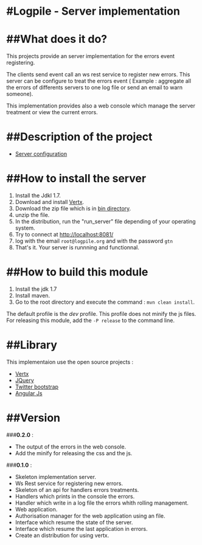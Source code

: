 #Logpile - Server implementation
=======
##What does it do?  
=======
This projects provide an server implementation for the errors event registering. 

The clients send event call an ws rest service to register new errors. This server can be configure to treat the errors event ( Example : aggregate all the errors of differents servers to one log file or send an email to warn someone).

This implementation provides also a web console which manage the server treatment or view the current errors.

##Description of the project
=======
* [Server configuration](https://github.com/devlogpile/logpile/wiki/Server-Configuration)

##How to install the server
=======

1. Install the Jdkl 1.7.
2. Download and install [Vertx](http://vertx.io/).
3. Download the zip file which is in [bin directory](../bin).
4. unzip the file.
5. In the distribution, run the "run_server" file depending of your operating system.
6. Try to connect at [http://localhost:8081/](http://localhost:8081/)
7. log with the email `root@logpile.org` and with the password `gtn`
8. That's it. Your server is runnning and functionnal.

##How to build this module
=======

1. Install the jdk 1.7
2. Install maven.
3. Go to the root directory and execute the command : `mvn clean install`. 

The default profile is the *dev* profile. This profile does not minify the js files. For releasing this module, add the  `-P release` to the command line.

##Library
=======
This implementaion use the open source projects :

* [Vertx](http://vertx.io/)
* [JQuery](http://jquery.com/)
* [Twitter bootstrap](http://twitter.github.com/bootstrap/index.html)
* [Angular Js](http://angularjs.org/)

##Version
=======

###__0.2.0__ :
* The output of the errors in the web console.
* Add the minify for releasing the css and the js.

###__0.1.0__ :
* Skeleton implementation server.
* Ws Rest service for registering new errors.
* Skeleton of an api for handlers errors treatments.
* Handlers which prints in the console the errors.
* Handler which write in a log file the errors whith rolling management.
* Web application.
* Authorisation manager for the web application using an file.
* Interface which resume the state of the server.
* Interface which resume the last application in errors.
* Create an distribution for using vertx.
